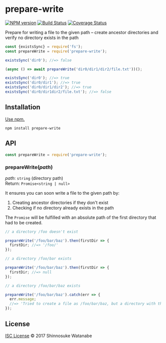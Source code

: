 # prepare-write

[![NPM version](https://img.shields.io/npm/v/prepare-write.svg)](https://www.npmjs.com/package/prepare-write)
[![Build Status](https://travis-ci.org/shinnn/prepare-write.svg?branch=master)](https://travis-ci.org/shinnn/prepare-write)
[![Coverage Status](https://img.shields.io/coveralls/shinnn/prepare-write.svg)](https://coveralls.io/github/shinnn/prepare-write?branch=master)

Prepare for writing a file to the given path – create ancestor directories and verify no directory exists in the path

```javascript
const {existsSync} = require('fs');
const prepareWrite = require('prepare-write');

existsSync('dir0'); //=> false

(async () => await prepareWrite('dir0/dir1/dir2/file.txt'))();

existsSync('dir0'); //=> true
existsSync('dir0/dir1'); //=> true
existsSync('dir0/dir1/dir2'); //=> true
existsSync('dir0/dir1dir2/file.txt'); //=> false
```

## Installation

[Use npm.](https://docs.npmjs.com/cli/install)

```
npm install prepare-write
```

## API

```javascript
const prepareWrite = require('prepare-write');
```

### prepareWrite(*path*)

*path*: `string` (directory path)  
Return: `Promise<string | null>`

It ensures you can soon write a file to the given path by:

1. Creating ancestor directories if they don't exist
2. Checking if no directory already exists in the path

The `Promise` will be fulfilled with an absolute path of the first directory that had to be created.

```javascript
// a directory /foo doesn't exist

prepareWrite('/foo/bar/baz').then(firstDir => {
  firstDir; //=> '/foo/'
});

// a directory /foo/bar exists

prepareWrite('/foo/bar/baz').then(firstDir => {
  firstDir; //=> null
});

// a directory /foo/bar/baz exists

prepareWrite('/foo/bar/baz').catch(err => {
  err.message;
  //=> 'Tried to create a file as /foo/bar/baz, but a directory with the same name already exists.'
});
```

## License

[ISC License](./LICENSE) © 2017 Shinnosuke Watanabe
